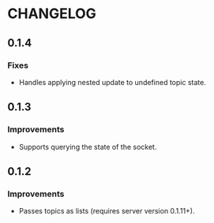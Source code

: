# CHANGELOG

## 0.1.4

### Fixes

- Handles applying nested update to undefined topic state.

## 0.1.3

### Improvements

- Supports querying the state of the socket.

## 0.1.2

### Improvements

- Passes topics as lists (requires server version 0.1.11+).
